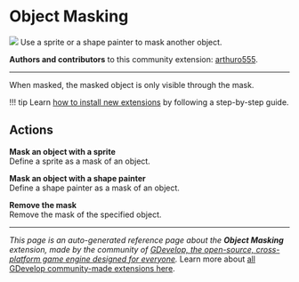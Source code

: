 # Object Masking

<img src="https://resources.gdevelop-app.com/assets/Icons/transition-masked.svg" class="extension-icon"></img>
Use a sprite or a shape painter to mask another object.

**Authors and contributors** to this community extension: [arthuro555](https://gd.games/arthuro555).

---

When masked, the masked object is only visible through the mask.

!!! tip
    Learn [how to install new extensions](/gdevelop5/extensions/search) by following a step-by-step guide.

## Actions

**Mask an object with a sprite**  
Define a sprite as a mask of an object.

**Mask an object with a shape painter**  
Define a shape painter as a mask of an object.

**Remove the mask**  
Remove the mask of the specified object.



---

*This page is an auto-generated reference page about the **Object Masking** extension, made by the community of [GDevelop, the open-source, cross-platform game engine designed for everyone](https://gdevelop.io/).* Learn more about [all GDevelop community-made extensions here](/gdevelop5/extensions).